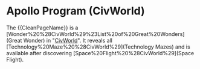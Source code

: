 # Apollo Program (CivWorld)

The {{CleanPageName}} is a [Wonder%20%28CivWorld%29%23List%20of%20Great%20Wonders](Great Wonder) in "[CivWorld](CivWorld)". It reveals all [Technology%20Maze%20%28CivWorld%29](Technology Mazes) and is available after discovering [Space%20Flight%20%28CivWorld%29](Space Flight).